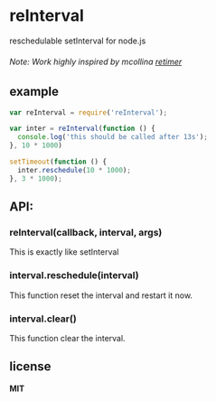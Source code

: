 # reInterval

reschedulable setInterval for node.js

###### Note: Work highly inspired by mcollina [retimer](https://github.com/mcollina/retimer)

## example

```js
var reInterval = require('reInterval');

var inter = reInterval(function () {
  console.log('this should be called after 13s');
}, 10 * 1000)

setTimeout(function () {
  inter.reschedule(10 * 1000);
}, 3 * 1000);
```


## API:

### reInterval(callback, interval, args)

This is exactly like setInterval

### interval.reschedule(interval)

This function reset the interval and restart it now.

### interval.clear()

This function clear the interval.

## license

**MIT**
